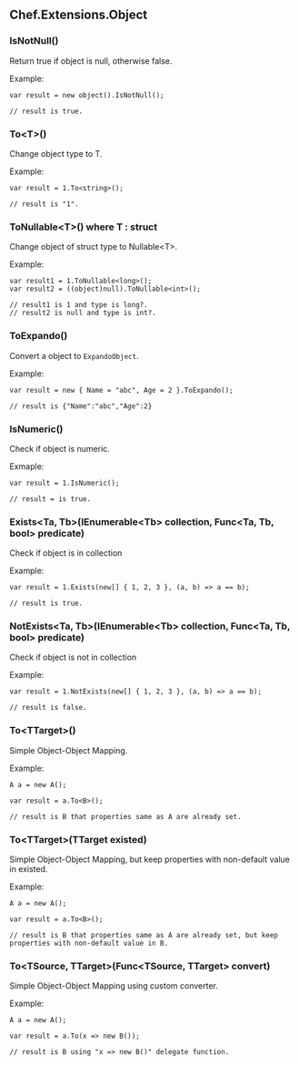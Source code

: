 ﻿## Chef.Extensions.Object

### IsNotNull()

Return true if object is null, otherwise false.

Example:

    var result = new object().IsNotNull();
    
    // result is true.

### To&lt;T&gt;()

Change object type to T.

Example:

    var result = 1.To<string>();
    
    // result is "1".

### ToNullable&lt;T&gt;() where T : struct

Change object of struct type to Nullable&lt;T&gt;.

Example:

    var result1 = 1.ToNullable<long>();
    var result2 = ((object)null).ToNullable<int>();
    
    // result1 is 1 and type is long?.
    // result2 is null and type is int?.

### ToExpando()

Convert a object to `ExpandoObject`.

Example:

    var result = new { Name = "abc", Age = 2 }.ToExpando();
    
    // result is {"Name":"abc","Age":2}

### IsNumeric()

Check if object is numeric.

Exmaple:

    var result = 1.IsNumeric();
    
    // result = is true.

### Exists&lt;Ta, Tb&gt;(IEnumerable&lt;Tb&gt; collection, Func&lt;Ta, Tb, bool&gt; predicate)

Check if object is in collection

Example:

    var result = 1.Exists(new[] { 1, 2, 3 }, (a, b) => a == b);
    
    // result is true.

### NotExists&lt;Ta, Tb&gt;(IEnumerable&lt;Tb&gt; collection, Func&lt;Ta, Tb, bool&gt; predicate)

Check if object is not in collection

Example:

    var result = 1.NotExists(new[] { 1, 2, 3 }, (a, b) => a == b);
    
    // result is false.

### To&lt;TTarget&gt;()

Simple Object-Object Mapping.

Example:

    A a = new A();
    
    var result = a.To<B>();
    
    // result is B that properties same as A are already set.

### To&lt;TTarget&gt;(TTarget existed)

Simple Object-Object Mapping, but keep properties with non-default value in existed.

Example:

    A a = new A();
    
    var result = a.To<B>();
    
    // result is B that properties same as A are already set, but keep properties with non-default value in B.

### To&lt;TSource, TTarget&gt;(Func&lt;TSource, TTarget&gt; convert)

Simple Object-Object Mapping using custom converter.

Example:

    A a = new A();
    
    var result = a.To(x => new B());
    
    // result is B using "x => new B()" delegate function.

